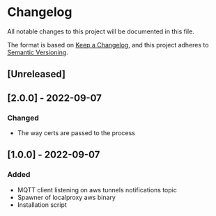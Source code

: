 # Changelog
All notable changes to this project will be documented in this file.

The format is based on [Keep a Changelog](https://keepachangelog.com/en/1.0.0/),
and this project adheres to [Semantic Versioning](https://semver.org/spec/v2.0.0.html).

## [Unreleased]

## [2.0.0] - 2022-09-07
### Changed
- The way certs are passed to the process

## [1.0.0] - 2022-09-07
### Added
- MQTT client listening on aws tunnels notifications topic
- Spawner of localproxy aws binary
- Installation script